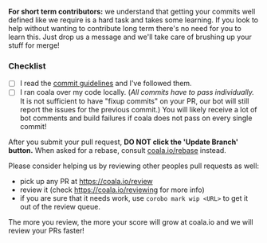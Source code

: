 <!--
Thanks for your contribution!

Please take a quick look at those things down there. They're quite important.
Really! We wrote them for you. Yes you! With utmost care. Read them.
-->

**For short term contributors:** we understand that getting your commits well
defined like we require is a hard task and takes some learning. If you
look to help without wanting to contribute long term there's no need
for you to learn this. Just drop us a message and we'll take care of brushing
up your stuff for merge!

### Checklist

- [ ] I read the [commit guidelines](http://coala.io/commit) and I've followed
      them.
- [ ] I ran coala over my code locally. (*All commits have to pass
      individually.* It is not sufficient to have "fixup commits" on your PR,
      our bot will still report the issues for the previous commit.) You will
      likely receive a lot of bot comments and build failures if coala does not
      pass on every single commit!

After you submit your pull request, **DO NOT click the 'Update Branch' button.**
When asked for a rebase, consult [coala.io/rebase](https://coala.io/rebase)
instead.

Please consider helping us by reviewing other peoples pull requests as well:

- pick up any PR at <https://coala.io/review>
- review it (check <https://coala.io/reviewing> for more info)
- if you are sure that it needs work, use `corobo mark wip <URL>` to get it out
  of the review queue.

The more you review, the more your score will grow at coala.io and we will
review your PRs faster!
